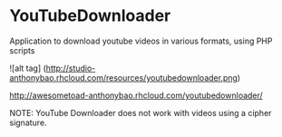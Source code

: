 # YouTubeDownloader
Application to download youtube videos in various formats, using PHP scripts

![alt tag] (http://studio-anthonybao.rhcloud.com/resources/youtubedownloader.png)

http://awesometoad-anthonybao.rhcloud.com/youtubedownloader/

NOTE: YouTube Downloader does not work with videos using a cipher signature. 
